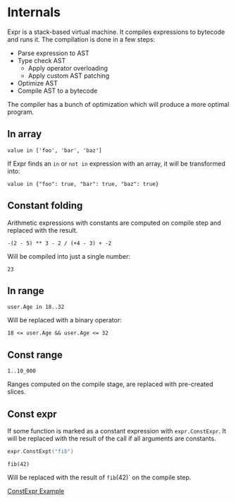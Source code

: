 # Internals

Expr is a stack-based virtual machine. It compiles expressions to bytecode and
runs it. The compilation is done in a few steps:

- Parse expression to AST
- Type check AST
    - Apply operator overloading
    - Apply custom AST patching
- Optimize AST
- Compile AST to a bytecode

The compiler has a bunch of optimization which will produce a more optimal program.

## In array

```
value in ['foo', 'bar', 'baz']
```

If Expr finds an `in` or `not in` expression with an array, it will be
transformed into:

```
value in {"foo": true, "bar": true, "baz": true}
```

## Constant folding

Arithmetic expressions with constants are computed on compile step and replaced
with the result.

```
-(2 - 5) ** 3 - 2 / (+4 - 3) + -2
```

Will be compiled into just a single number:

```
23
```

## In range

```
user.Age in 18..32
```

Will be replaced with a binary operator:

```
18 <= user.Age && user.Age <= 32
```

## Const range

```
1..10_000
```

Ranges computed on the compile stage, are replaced with pre-created slices.

## Const expr

If some function is marked as a constant expression with `expr.ConstExpr`. It will be
replaced with the result of the call if all arguments are constants.

```go
expr.ConstExpt("fib")
```

```
fib(42)
``` 

Will be replaced with the result of `fib`(42)` on the compile step.

[ConstExpr Example](https://pkg.go.dev/github.com/oarkflow/expr?tab=doc#ConstExpr)
